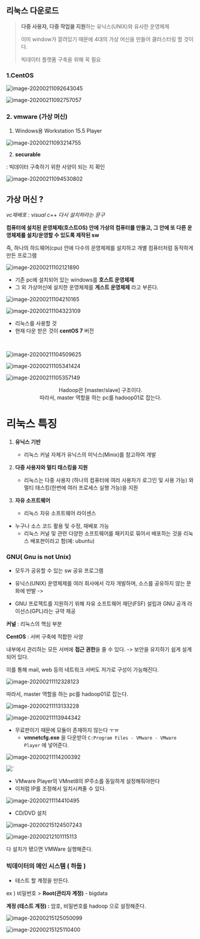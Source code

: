 ## 리눅스  다운로드

> **다중 사용자, 다중 작업을 지원**하는 유닉스(UNIX)와 유사한 운영체제
>
> 이미 window가 깔려있기 때문에 4대의 가상 머신을 만들어 클러스터링 할 것이다.
>
> 빅데이터 플랫폼 구축을 위해 꼭 필요

### 1.CentOS

![image-20200211092643045](images/image-20200211092643045.png)

![image-20200211092757057](images/image-20200211092757057.png)



### 2. vmware (가상 머신)

1) Windows용 Workstation 15.5 Player

![image-20200211093214755](images/image-20200211093214755.png)

2) **securable**

: 빅데이터 구축하기 위한 사양이 되는 지 확인

![image-20200211094530802](images/image-20200211094530802.png)

## 가상 머신 ?

*vc재배포 : visual c++ 다시 설치하라는 문구*

**컴퓨터에 설치된 운영체제(호스트OS) 안에 가상의 컴퓨터를 만들고, 그 안에 또 다른 운영체제를 설치/운영할 수 있도록 제작된 sw**

즉, 하나의 하드웨어(cpu) 안에 다수의 운영체제를 설치하고 개별 컴퓨터처럼 동작하게 만든 프로그램

![image-20200211102121890](images/image-20200211102121890.png)

* 기존 pc에 설치되어 있는 windows를 **호스트 운영체제**
* 그 외 가상머신에 설치한 운영체제를 **게스트 운영체제** 라고 부른다.

![image-20200211104210165](images/image-20200211104210165.png)

![image-20200211104323109](images/image-20200211104323109.png)

* 리눅스를 사용할 것
* 현재 다운 받은 것이 **centOS 7** 버전

​			

![image-20200211104509625](images/image-20200211104509625.png)

![image-20200211105341424](images/image-20200211105341424.png)

![image-20200211105357149](images/image-20200211105357149.png)

<center> Hadoop은 [master/slave] 구조이다. <br/>   
    따라서, master 역할을 하는 pc를 hadoop01로 잡는다.</center>

# 리눅스 특징

1. **유닉스 기반**

   - 리눅스 커널 자체가 유닉스의 미닉스(Minix)를 참고하여 개발

     

2. **다중 사용자와 멀티 태스킹을 지원**

   - 리눅스는 다중 사용자 (하나의 컴퓨터에 여러 사용자가 로그인 및 사용 가능) 와 멀티 태스킹(한번에 여러 프로세스 실행 가능)을 지원

     

3. **자유 소프트웨어**

   - 리눅스 자유 소프트웨어 라이센스
- 누구나 소스 코드 활용 및 수정, 재배포 가능
   - 리눅스 커널 및 관련 다양한 소프트웨어를 패키지로 묶어서 배포하는 것을 리눅스 배포판이라고 함(예: ubuntu)


### GNU( Gnu is not Unix)

*  모두가 공유할 수 있는 sw 공유 프로그램

* 유닉스(UNIX) 운영체제를 여러 회사에서 각자 개발하며, 소스를 공유하지 않는 문화에 반발 ->
* GNU 프로젝트를 지원하기 위해 자유 소프트웨어 재단(FSF) 설립과 GNU 공개 라이선스(GPL)라는 규약 제공

**커널** : 리눅스의 핵심 부분

**CentOS** : 서버 구축에 적합한 사양

내부에서 관리하는 모든 서버에 **접근 권한**을 줄 수 있다. -> 보안을 유지하기 쉽게 설계되어 있다.

이를 통해 mail, web 등의 네트워크 서버도 저가로 구성이 가능해진다.

![image-20200211112328123](images/image-20200211112328123.png)

따라서, master 역할을 하는 pc를 hadoop01로 잡는다. 

![image-20200211113133228](images/image-20200211113133228.png)

![image-20200211113944342](images/image-20200211113944342.png)

* 무료판이기 때문에 모듈이 존재하지 않는다 ㅜㅠ
  * **vmnetcfg.exe** 을 다운받아 `C:Program Files - VMware - VMware Player` 에 넣어준다.

![image-20200211114200392](images/image-20200211114200392.png)

![`](images/image-20200211114309003.png)

* VMware Player의 VMnet8의 IP주소를 동일하게 설정해줘야한다
* 이처럼 IP를 조정해서 일치시켜줄 수 있다.

![image-20200211114410495](images/image-20200211114410495.png)

* CD/DVD 설치

![image-20200215124507243](images/image-20200215124507243.png)



![image-20200212101115113](images/image-20200212101115113.png)

다 설치가 됐으면 VMWare 실행해준다.



### 빅데이터의 메인 시스템 ( 하둡 )

* 테스트 할 계정을 만든다.

ex ) 비밀번호 > **Root(관리자 계정)**  - bigdata

**계정 (테스트 계정) :** 암호, 비밀번호를 hadoop 으로 설정해준다.

![image-20200215125050099](images/image-20200215125050099.png)

![image-20200215125110400](images/image-20200215125110400.png)

